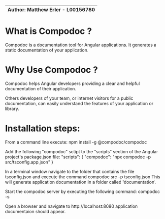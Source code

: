 | Author: Matthew Erler - L00156780 |
|-----------------------------------|

# What is Compodoc ?

Compodoc is a documentation tool for Angular applications. It generates a static documentation of your application.
# Why Use Compodoc ?

Compodoc helps Angular developers providing a clear and helpful documentation of their application.

Others developers of your team, or internet visitors for a public documentation, can easily understand the features of your application or library. 

# Installation steps:
From a command line execute: npm install -g @compodoc/compodoc

Add the following "compodoc" sctipt to the "scripts" section of the Angular project's package.json file:
"scripts": {
  "compodoc": "npx compodoc -p src/tsconfig.app.json"
}

In a terminal window navigate to the folder that contains the file tsconfig.json and execute the command compodoc src -p tsconfig.json
This will generate application documentation in a folder called 'documentation'.

Start the compodoc server by executing the following command: compodoc -s

Open a browser and navigate to http://localhost:8080 application documentaion should appear.
